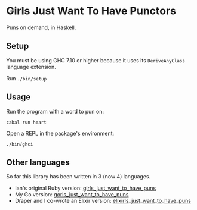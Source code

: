 # Girls Just Want To Have Punctors

Puns on demand, in Haskell.

## Setup

You must be using GHC 7.10 or higher because it uses its `DeriveAnyClass`
language extension.

Run `./bin/setup`

## Usage

Run the program with a word to pun on:

    cabal run heart

Open a REPL in the package's environment:

    ./bin/ghci

## Other languages

So far this library has been written in 3 (now 4) languages.

* Ian's original Ruby version: [girls_just_want_to_have_puns][ruby]
* My Go version: [gorls_just_want_to_have_puns][go]
* Draper and I co-wrote an Elixir version: [elixirls_just_want_to_have_puns][elixir]

[ruby]: https://github.com/iancanderson/girls_just_want_to_have_puns
[go]: https://github.com/gabebw/gorls_just_want_to_have_puns
[elixir]: https://github.com/drapergeek/elixirls_just_want_to_have_puns

